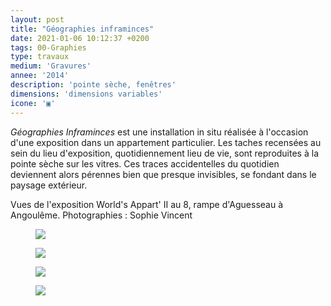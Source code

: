 ```yaml
---
layout: post
title: "Géographies inframinces"
date: 2021-01-06 10:12:37 +0200
tags: 00-Graphies
type: travaux
medium: 'Gravures'
annee: '2014'
description: 'pointe sèche, fenêtres'
dimensions: 'dimensions variables'
icone: '▣'
---
```

*Géographies Inframinces* est une installation in situ réalisée à l'occasion d'une exposition dans un appartement particulier. Les taches recensées au sein du lieu d'exposition, quotidiennement lieu de vie, sont reproduites à la pointe sèche sur les vitres. Ces traces accidentelles du quotidien deviennent alors pérennes bien que presque invisibles, se fondant dans le paysage extérieur.

<figcaption>Vues de l'exposition World's Appart' II au 8, rampe d'Aguesseau à Angoulême. Photographies : Sophie Vincent</figcaption>
<figure><img class="photopost" src="{{site.baseurl}}/imgs/geographies01.gif" onmouseover="this.src='{{site.baseurl}}/imgs/geographies01.jpg'" onmouseout="this.src='{{site.baseurl}}/imgs/geographies01.gif'" /></figure>
<figure><img class="photopost" src="{{site.baseurl}}/imgs/geographies02.gif" onmouseover="this.src='{{site.baseurl}}/imgs/geographies02.jpg'" onmouseout="this.src='{{site.baseurl}}/imgs/geographies02.gif'" /></figure>
<figure><img class="photopost" src="{{site.baseurl}}/imgs/geographies03.gif" onmouseover="this.src='{{site.baseurl}}/imgs/geographies03.jpg'" onmouseout="this.src='{{site.baseurl}}/imgs/geographies03.gif'" /></figure>
<figure><img class="photopost" src="{{site.baseurl}}/imgs/geographies04.gif" onmouseover="this.src='{{site.baseurl}}/imgs/geographies04.jpg'" onmouseout="this.src='{{site.baseurl}}/imgs/geographies04.gif'" /></figure>
